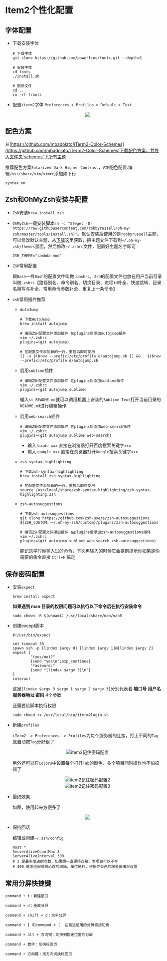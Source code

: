 # Item2个性化配置

## 字体配置

- 下载安装字体

  ```shell
  # 下载字体
  git clone https://github.com/powerline/fonts.git --depth=1
  
  # 安装字体
  cd fonts
  ./install.sh
  
  # 删除文件
  cd ..
  rm -rf fronts
  ```

- 配置`iterm2`字体:`Preferences > Profiles > Default > Text`

  <div align="center">    
      <img src="images/item2字体配置.png" align=center />
  </div>

## 配色方案

从[https://github.com/mbadolato/iTerm2-Color-Schemes](https://github.com/mbadolato/iTerm2-Color-Schemes)下载配色方案，并导入文件夹`schemes`下所有主题

推荐配色方案`Solarized Dark Higher Contrast`，`VIM`配色配置:编辑`/usr/share/vim/vimrc`添加如下行

```shell
syntax on
```

## Zsh和OhMyZsh安装与配置

- `Zsh`安装`brew install zsh`

- `OhMyZsh`一键安装脚本`sh -c "$(wget -O- https://raw.githubusercontent.com/robbyrussell/oh-my-zsh/master/tools/install.sh)"`。默认安装后使用的是`robbyrussell`主题，可以修改默认主题，从[下载](https://github.com/RobertoHuang/mydotfiles.git)这里获取，把主题文件下载到`~/.oh-my-zsh/themes`里面，然后修改`~/.zshrc`文件，配置好主题名字即可

  ```shell
  ZSH_THEME="lambda-mod"
  ```

- `ZSH`常用配置

  跟`Bash`一样`Bash`的配置文件叫做`.bashrc`，`Zsh`的配置文件也放在用户当前目录叫做`.zshrc`【路径别名、命令别名、切换目录、进程`id`补全、快速跳转、目录名简写与补全、常用命令参数补全、重复上一条命令】

- `zsh`常用插件推荐

  - `AutoJump`

    ```shell
    # 下载AutoJump
    brew install autojump
    
    # 编辑ZSH配置文件添加插件 在plugins后添加autojump插件
    vim ~/.zshrc
    plugins=(git autojump)
    
    # 在配置文件添加新的一行，重启后即可使用
    [[ -s $(brew --prefix)/etc/profile.d/autojump.sh ]] && . $(brew --prefix)/etc/profile.d/autojump.sh
    ```

  - 启用`sublime`插件

    ```shell
    # 编辑ZSH配置文件添加插件 在plugins后添加sublime插件
    vim ~/.zshrc
    plugins=(git autojump sublime)
    ```

    输入`st README.md`就可以调用机器上安装的`Sublime Text`打开当前目录的`README.md`进行编辑操作

  - 启用`web-search`插件

    ```shell
    # 编辑ZSH配置文件添加插件 在plugins后添加web-search插件
    vim ~/.zshrc
    plugins=(git autojump sublime web-search)
    ```

    - 输入 `baidu xxx` 直接在浏览器打开百度搜索关键字`xxx`
    - 输入 `google xxx` 直接在浏览器打开`Google`搜索关键字`xxx`

  - `zsh-syntax-highlighting`

    ```shell
    # 下载zsh-syntax-highlighting
    brew install zsh-syntax-highlighting
    
    # 在配置文件添加新的一行，重启后即可使用
    source /usr/local/share/zsh-syntax-highlighting/zsh-syntax-highlighting.zsh
    ```

  - `zsh-autosuggestions`

    ```shell
    # 下载zsh-autosuggestions
    git clone https://github.com/zsh-users/zsh-autosuggestions ${ZSH_CUSTOM:-~/.oh-my-zsh/custom}/plugins/zsh-autosuggestions
    
    # 编辑ZSH配置文件添加插件 在plugins后添加zsh-autosuggestions插件
    vim ~/.zshrc
    plugins=(git autojump sublime web-search zsh-autosuggestions)
    ```
    
    能记录平时你输入过的命令，下次再输入的时候它会提前提示你如果是你需要的命令直接 `Ctrl+F` 搞定

## 保存密码配置

- 安装`expect`

  ```shell
  brew install expect
  ```

  **如果遇到 man 目录的权限问题可以执行以下命令后在执行安装命令**

  ```shell
  sudo chown -R $(whoami) /usr/local/share/man/man5
  ```

- 创建except脚本

  ```shell
  #!/usr/bin/expect
  
  set timeout 30
  spawn ssh -p [lindex $argv 0] [lindex $argv 1]@[lindex $argv 2]
  expect {
          "(yes/no)?"
          {send "yes\n";exp_continue}
          "*assword:"
          {send "[lindex $argv 3]\n"}
  }
  interact
  ```

  这里`[lindex $argv 0 $argv 1 $argv 2 $argv 3]`分别代表着 **端口号 用户名 服务器地址 密码** 4个参数

  还需要给脚本执行权限

  ```shell
  sudo chmod +x /usr/local/bin/iterm2login.sh
  ```

- 新建`profiles`

  `iTerm2 -> Preferences -> Profiles`为每个服务器的连接，打上不同的`Tag`就自动按`Tag`分好组了

  <div  align="center">    
      <img src="images/item2记住密码配置.jpg" alt="item2记住密码配置" align=center />
  </div>

  另外还可以在`Colors`中设置每个打开`Tab`的颜色，多个项目同时操作也不怕搞错了

  <div  align="center">    
      <img src="images/item2记住密码配置2.jpg" alt="item2记住密码配置2" align=center />
  </div>

  <div  align="center">    
      <img src="images/item2记住密码配置3.jpg" alt="item2记住密码配置3" align=center />
  </div>

- 最终效果

  如图，使用起来方便多了

  <div  align="center">    
      <img src="images/item2记住密码配置4.jpg" align=center />
  </div>

- 保持回话

  编辑或创建`~/.ssh/config`

  ```shell
  Host *
  ServerAliveCountMax 3
  ServerAliveInterval 300
  # 3 是最多发送的次数，如果想一直保持连接，本项目可以不写
  # 300 是发给服务端心跳的间隔，单位是秒，根据你自己的服务器情况设置
  ```

## 常用分屏快捷键

```shell
command + t：新建窗口

command + d：垂直分屏

command + shift + d：水平分屏

command + ] 和command + [  在最近使用的分屏直接切换.

command + alt + 方向键：切换到指定位置的分屏

command + 数字：切换标签页

command + 方向键：按方向切换标签页
```